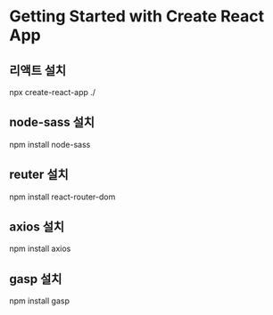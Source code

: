 # Getting Started with Create React App

## 리액트 설치

npx create-react-app ./

## node-sass 설치

npm install node-sass

## reuter 설치

npm install react-router-dom

## axios 설치

npm install axios

## gasp 설치

npm install gasp
